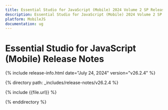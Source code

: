```yaml
---
title: Essential Studio for JavaScript (Mobile) 2024 Volume 2 SP Release Release Notes  
description: Essential Studio for JavaScript (Mobile) 2024 Volume 2 SP Release Release Notes  
platform: MobileJS
documentation: ug
---
```


# Essential Studio for JavaScript (Mobile)  Release Notes  

{% include release-info.html date="July 24, 2024"  version="v26.2.4" %} 

{% directory path: _includes/release-notes/v26.2.4 %}

{% include {{file.url}} %}

{% enddirectory %}